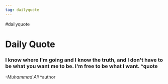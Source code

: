 ```yaml
---
tag: dailyquote
---
```


#dailyquote

# Daily Quote

### I know where I'm going and I know the truth, and I don't have to be what you want me to be. I'm free to be what I want. ^quote
*-Muhammad Ali* ^author
